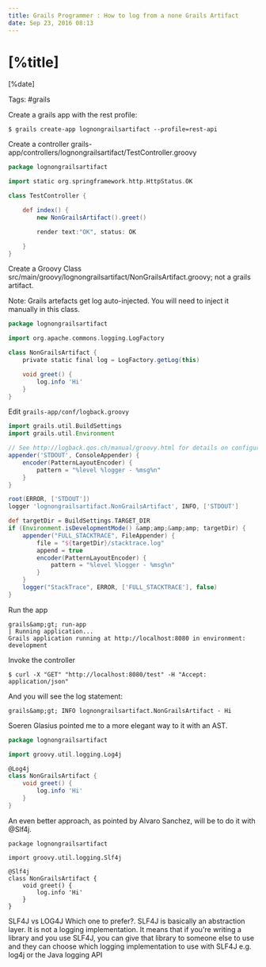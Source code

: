 ```yaml
---
title: Grails Programmer : How to log from a none Grails Artifact
date: Sep 23, 2016 08:13
---
```


# [%title]

[%date]

Tags: #grails

Create a grails app with the rest profile:

```
$ grails create-app lognongrailsartifact --profile=rest-api
```

Create a controller grails-app/controllers/lognongrailsartifact/TestController.groovy

```groovy
package lognongrailsartifact

import static org.springframework.http.HttpStatus.OK

class TestController {

    def index() {
    	new NonGrailsArtifact().greet()

        render text:"OK", status: OK

    }
}
```

Create a Groovy Class src/main/groovy/lognongrailsartifact/NonGrailsArtifact.groovy; not a grails artifact.

Note: Grails artefacts get log auto-injected. You will need to inject it manually in this class.

```groovy
package lognongrailsartifact

import org.apache.commons.logging.LogFactory

class NonGrailsArtifact {
	private static final log = LogFactory.getLog(this)

	void greet() {
		log.info 'Hi'
	}
}
```

Edit `grails-app/conf/logback.groovy`

```groovy
import grails.util.BuildSettings
import grails.util.Environment

// See http://logback.qos.ch/manual/groovy.html for details on configuration
appender('STDOUT', ConsoleAppender) {
    encoder(PatternLayoutEncoder) {
        pattern = "%level %logger - %msg%n"
    }
}

root(ERROR, ['STDOUT'])
logger 'lognongrailsartifact.NonGrailsArtifact', INFO, ['STDOUT']

def targetDir = BuildSettings.TARGET_DIR
if (Environment.isDevelopmentMode() &amp;amp;&amp;amp; targetDir) {
    appender("FULL_STACKTRACE", FileAppender) {
        file = "${targetDir}/stacktrace.log"
        append = true
        encoder(PatternLayoutEncoder) {
            pattern = "%level %logger - %msg%n"
        }
    }
    logger("StackTrace", ERROR, ['FULL_STACKTRACE'], false)
}
```

Run the app

```
grails&amp;gt; run-app
| Running application...
Grails application running at http://localhost:8080 in environment: development
```

Invoke the controller

```
$ curl -X "GET" "http://localhost:8080/test" -H "Accept: application/json"
```

And you will see the log statement:

```
grails&amp;gt; INFO lognongrailsartifact.NonGrailsArtifact - Hi
```

Soeren Glasius pointed me to a more elegant way to it with an AST.

```groovy
package lognongrailsartifact

import groovy.util.logging.Log4j

@Log4j
class NonGrailsArtifact {
    void greet() {
        log.info 'Hi'
    }
}
```

An even better approach, as pointed by Alvaro Sanchez, will be to do it with @Slf4j.

```
package lognongrailsartifact

import groovy.util.logging.Slf4j

@Slf4j
class NonGrailsArtifact {
    void greet() {
        log.info 'Hi'
    }
}
```

SLF4J vs LOG4J Which one to prefer?. SLF4J is basically an abstraction layer. It is not a logging implementation. It means that if you're writing a library and you use SLF4J, you can give that library to someone else to use and they can choose which logging implementation to use with SLF4J e.g. log4j or the Java logging API

